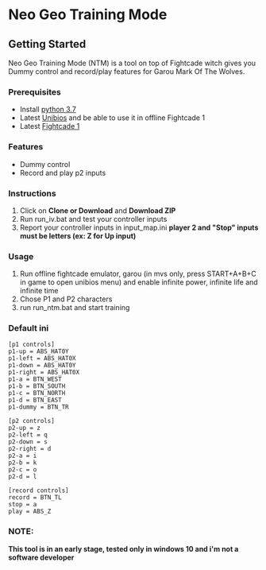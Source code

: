 # Neo Geo Training Mode #

## Getting Started ###
Neo Geo Training Mode (NTM) is a tool on top of Fightcade witch gives you Dummy control and record/play features for Garou Mark Of The Wolves.

### Prerequisites ###
* Install [python 3.7](https://www.python.org/ftp/python/3.7.3/python-3.7.3.exe)
* Latest [Unibios](http://unibios.free.fr/download.html) and be able to use it in offline Fightcade 1
* Latest [Fightcade 1](https://www.fightcade.com/download/windows)

### Features ###
* Dummy control
* Record and play p2 inputs

### Instructions ###
1. Click on **Clone or Download** and **Download ZIP**
2. Run run_iv.bat and test your controller inputs
3. Report your controller inputs in input_map.ini **player 2 and "Stop" inputs must be letters (ex: Z for Up input)**

### Usage ###
1. Run offline fightcade emulator, garou (in mvs only, press START+A+B+C in game to open unibios menu) and enable infinite power, infinite life and infinite time
2. Chose P1 and P2 characters
3. run run_ntm.bat and start training

### Default ini ###
```
[p1 controls]
p1-up = ABS_HAT0Y
p1-left = ABS_HAT0X
p1-down = ABS_HAT0Y
p1-right = ABS_HAT0X
p1-a = BTN_WEST
p1-b = BTN_SOUTH
p1-c = BTN_NORTH
p1-d = BTN_EAST
p1-dummy = BTN_TR

[p2 controls]
p2-up = z
p2-left = q
p2-down = s
p2-right = d
p2-a = i
p2-b = k
p2-c = o
p2-d = l

[record controls]
record = BTN_TL
stop = a
play = ABS_Z
```

### NOTE: ###
**This tool is in an early stage, tested only in windows 10 and i'm not a software developer**
